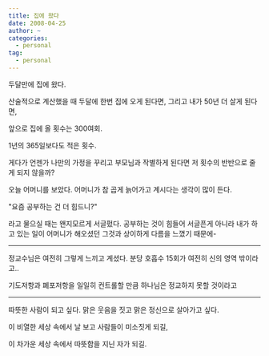 ```yaml
---
title: 집에 왔다
date: 2008-04-25
author: ~
categories:
  - personal
tag:
  - personal
---
```




두달만에 집에 왔다.

산술적으로 계산했을 때 두달에 한번 집에 오게 된다면, 그리고 내가 50년 더 살게 된다면,

앞으로 집에 올 횟수는 300여회.

1년의 365일보다도 적은 횟수.

게다가 언젠가 나만의 가정을 꾸리고 부모님과 작별하게 된다면 저 횟수의 반반으로 줄게 되지 않을까?

오늘 어머니를 보았다. 어머니가 참 곱게 늙어가고 계시다는 생각이 많이 든다.

"요즘 공부하는 건 더 힘드니?"

라고 물으실 때는 왠지모르게 서글펐다. 공부하는 것이 힘들어 서글픈게 아니라 내가 하고 있는 일이 어머니가 해오셨던 그것과 상이하게 다름을 느꼈기 때문에-

---

정교수님은 여전히 그렇게 느끼고 계셨다. 분당 호흡수 15회가 여전히 신의 영역 밖이라고..

기도저항과 폐포저항을 일일히 컨트롤할 만큼 하나님은 정교하지 못할 것이라고

---

따뜻한 사람이 되고 싶다. 맑은 웃음을 짓고 맑은 정신으로 살아가고 싶다.

이 비열한 세상 속에서 날 보고 사람들이 미소짓게 되길,

이 차가운 세상 속에서 따뜻함을 지닌 자가 되길.



 






